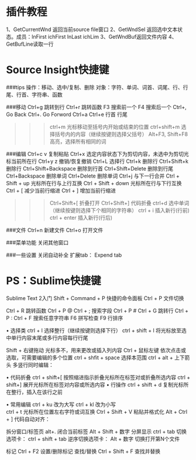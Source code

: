 插件教程
========
1、GetCurrentWnd
返回当前source file窗口
2、GetWndSel
返回选中文本状态。成员：lnFirst ichFirst lnLast ichLim 
3、GetWndBuf返回文件内容
4、GetBufLine读取一行


Source Insight快捷键
====================

###tips
操作：移动、选中/复制、删除
对象：字符、单词、词首、词尾、行、行尾、行首、字符串、函数


###移动
Ctrl+g                  跳转到行
Ctrl+r                	跳转函数
F3                      搜索前一个
F4                      搜索后一个
Ctrl+,                  Go Back
Ctrl+.                  Go Forword
Ctrl+a Ctrl+e           行首 行尾
>>>ctrl+m                  光标移动至括号内开始或结束的位置
ctrl+shift+m            选择括号内的内容（继续按键则选择父括号）
Alt+F3, Shift+F8        高亮，选择所有相同的词

###编辑
Ctrl+c v                复制粘贴
Ctrl+x                  选定内容状态下为剪切内容，未选中为剪切光标当前所在行
Ctrl+y z                撤销/恢复撤销
Ctrl+L                  选择行
Ctrl+k                  删除行
Ctrl+Shift+k            删除行
Ctrl+Shift+Backspace    删除到行首
Ctrl+Shift+Delete       删除到行尾
Ctrl+Backspace          删除单词
Ctrl+Delete             删除单词
Ctrl+j                  与下一行合并
Ctrl + Shift + up       光标所在行与上行互换
Ctrl + Shift + down     光标所在行与下行互换
Ctrl + [                减少当前行缩进
Ctrl + ]                增加当前行缩进
>>> Ctrl+Shift+[            折叠打开
>>> Ctrl+Shift+]            代码折叠
ctrl+d                  选中单词 （继续按键则选择下个相同的字符串）
ctrl + i                插入新行(行前)
ctrl + enter            插入新行(行后)

###文件
Ctrl+n                  新建文件
Ctrl+o                  打开文件

###菜单功能
关闭其他窗口

###一些设置
关闭自动补全
扩展tab： Expend tab


PS：Sublime快捷键
=============

Sublime Text 2入门
Shift + Command + P     快捷的命令面板
Ctrl + P                文件切换

Ctrl + R                跳转函数
Ctrl + P @
Ctrl + ;                搜索字段
Ctrl + P # 
Ctrl + G                跳转行
Ctrl + P :
Ctrl + F                搜索任意字符串
F6                      拼写检查
F9                      行排序
                    
•   选择类
ctrl + l                选择整行（继续按键则选择下行）
ctrl + shift + l        将光标放至选中单行内容末尾或多行内容每行行尾

Shift + 右键拖动        光标多不，用来更改或插入列内容
Ctrl + 鼠标左键         依次点击或选取，可需要编辑的多个位置
ctrl + shfit + space    选择本范围
ctrl + alt + 上下箭头   多竖行同时编辑：


•   代码折叠
ctrl + shift+[          按照缩进指示折叠光标所在标签对或折叠所选内容
ctrl + shift+]          展开光标所在标签对内容或所选内容
•   行操作
ctrl + shift + d        复制光标所在整行，插入在该行之前

•   常用编辑
ctrl + ku               改为大写
ctrl + kl               改为小写               
ctrl + t                光标所在位置左右字符或词互换
Ctrl + Shift + V        粘贴并格式化
Alt + Ctrl + ]          代码自动对齐：

拆分窗口/标签页
alt+.                   闭合当前标签
Alt + Shift + 数字            分屏显示
ctrl + tab          切换选项卡：
ctrl + shift + tab          逆序切换选项卡：
Alt + 数字            切换打开第N个文件

标记
Ctrl + F2           设置/删除标记
查找/替换
Ctrl + Shift + F            查找并替换



